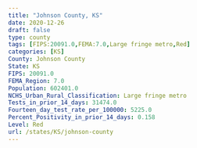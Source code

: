 ```yaml
---
title: "Johnson County, KS"
date: 2020-12-26
draft: false
type: county
tags: [FIPS:20091.0,FEMA:7.0,Large fringe metro,Red]
categories: [KS]
County: Johnson County
State: KS
FIPS: 20091.0
FEMA_Region: 7.0
Population: 602401.0
NCHS_Urban_Rural_Classification: Large fringe metro
Tests_in_prior_14_days: 31474.0
Fourteen_day_test_rate_per_100000: 5225.0
Percent_Positivity_in_prior_14_days: 0.158
Level: Red
url: /states/KS/johnson-county
---
```



